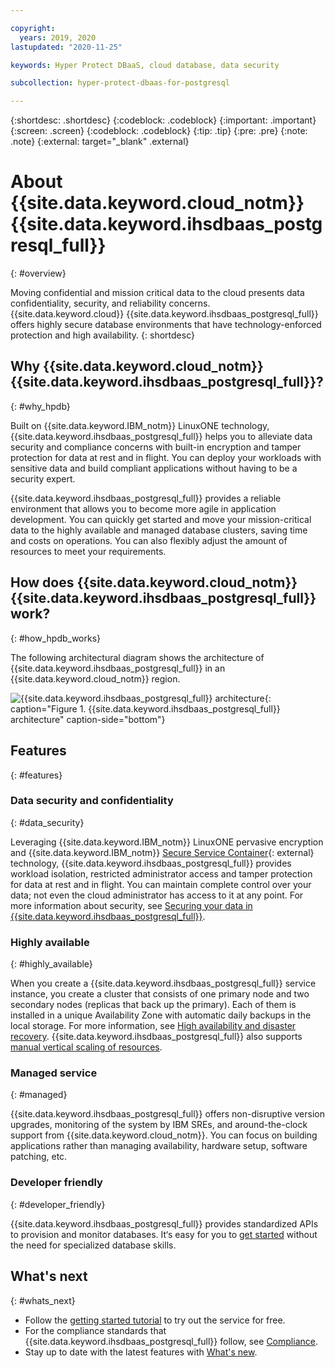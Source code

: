 ```yaml
---

copyright:
  years: 2019, 2020
lastupdated: "2020-11-25"

keywords: Hyper Protect DBaaS, cloud database, data security

subcollection: hyper-protect-dbaas-for-postgresql

---
```


{:shortdesc: .shortdesc}
{:codeblock: .codeblock}
{:important: .important}
{:screen: .screen}
{:codeblock: .codeblock}
{:tip: .tip}
{:pre: .pre}
{:note: .note}
{:external: target="_blank" .external}

# About {{site.data.keyword.cloud_notm}} {{site.data.keyword.ihsdbaas_postgresql_full}}
{: #overview}

Moving confidential and mission critical data to the cloud presents data confidentiality, security, and reliability concerns. {{site.data.keyword.cloud}} {{site.data.keyword.ihsdbaas_postgresql_full}} offers highly secure database environments that have technology-enforced protection and high availability.
{: shortdesc}

## Why {{site.data.keyword.cloud_notm}} {{site.data.keyword.ihsdbaas_postgresql_full}}?
{: #why_hpdb}

Built on {{site.data.keyword.IBM_notm}} LinuxONE technology, {{site.data.keyword.ihsdbaas_postgresql_full}} helps you to alleviate data security and compliance concerns with built-in encryption and tamper protection for data at rest and in flight. You can deploy your workloads with sensitive data and build compliant applications without having to be a security expert.

{{site.data.keyword.ihsdbaas_postgresql_full}} provides a reliable environment that allows you to become more agile in application development. You can quickly get started and move your mission-critical data to the highly available and managed database clusters, saving time and costs on operations. You can also flexibly adjust the amount of resources to meet your requirements.

## How does {{site.data.keyword.cloud_notm}} {{site.data.keyword.ihsdbaas_postgresql_full}} work?
{: #how_hpdb_works}

The following architectural diagram shows the architecture of {{site.data.keyword.ihsdbaas_postgresql_full}} in an {{site.data.keyword.cloud_notm}} region. 

![{{site.data.keyword.ihsdbaas_postgresql_full}} architecture](images/architecture.svg "{{site.data.keyword.ihsdbaas_postgresql_full}} architecture"){: caption="Figure 1. {{site.data.keyword.ihsdbaas_postgresql_full}} architecture" caption-side="bottom"}

## Features
{: #features}

### Data security and confidentiality
{: #data_security}

Leveraging {{site.data.keyword.IBM_notm}} LinuxONE pervasive encryption and {{site.data.keyword.IBM_notm}} [Secure Service Container](https://www.ibm.com/us-en/marketplace/secure-service-container){: external} technology, {{site.data.keyword.ihsdbaas_postgresql_full}} provides workload isolation, restricted administrator access and tamper protection for data at rest and in flight. You can maintain complete control over your data; not even the cloud administrator has access to it at any point. For more information about security, see [Securing your data in {{site.data.keyword.ihsdbaas_postgresql_full}}](/docs/hyper-protect-dbaas-for-postgresql?topic=hyper-protect-dbaas-for-postgresql-data-security).

### Highly available
{: #highly_available}

When you create a {{site.data.keyword.ihsdbaas_postgresql_full}} service instance, you create a cluster that consists of one primary node and two secondary nodes (replicas that back up the primary). Each of them is installed in a unique Availability Zone with automatic daily backups in the local storage. For more information, see [High availability and disaster recovery](/docs/hyper-protect-dbaas-for-postgresql?topic=hyper-protect-dbaas-for-postgresql-high-availability-disaster-recovery). {{site.data.keyword.ihsdbaas_postgresql_full}} also supports [manual vertical scaling of resources](/docs/hyper-protect-dbaas-for-postgresql?topic=hyper-protect-dbaas-for-postgresql-resources-scaling).

### Managed service
{: #managed}

{{site.data.keyword.ihsdbaas_postgresql_full}} offers non-disruptive version upgrades, monitoring of the system by IBM SREs, and around-the-clock support from {{site.data.keyword.cloud_notm}}. You can focus on building applications rather than managing availability, hardware setup, software patching, etc.

### Developer friendly
{: #developer_friendly}

{{site.data.keyword.ihsdbaas_postgresql_full}} provides standardized APIs to provision and monitor databases. It‘s easy for you to [get started](/docs/hyper-protect-dbaas-for-postgresql?topic=hyper-protect-dbaas-for-postgresql-gettingstarted) without the need for specialized database skills.

## What's next
{: #whats_next}

- Follow the [getting started tutorial](/docs/hyper-protect-dbaas-for-postgresql?topic=hyper-protect-dbaas-for-postgresql-gettingstarted) to try out the service for free.
- For the compliance standards that {{site.data.keyword.ihsdbaas_postgresql_full}} follow, see [Compliance](/docs/hyper-protect-dbaas-for-postgresql?topic=hyper-protect-dbaas-for-postgresql-compliance).
- Stay up to date with the latest features with [What's new](/docs/hyper-protect-dbaas-for-postgresql?topic=hyper-protect-dbaas-for-postgresql-what-new).
